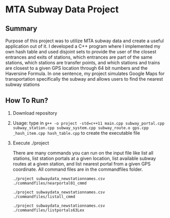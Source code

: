 # MTA Subway Data Project 

## Summary 
Purpose of this project was to utilize MTA subway data and create a useful application out of it. I developed a C++ program where I implemented my own hash table and used disjoint sets to provide the user of the closest entrances and exits of stations, which entrances are part of the same stations, which stations are transfer points, and which stations and trains are closest to a given GPS location through 64 bit numbers and the Haversine Formula. In one sentence, my project simulates Google Maps for transportation specifically the subway and allows users to find the nearest subway stations

## How To Run?
1. Download repository
2. Usage: type in `g++ -o project -std=c++11 main.cpp subway_portal.cpp subway_station.cpp subway_system.cpp subway_route.o gps.cpp _hash_item.cpp hash_table.cpp` to create the executable file
3. Execute ./project 

	There are many commands you can run on the input file like list all stations, list station portals at a given location, list available subway routes at a given station, and list nearest portal from a given GPS coordinate. All command files are in the commandfiles folder.

	```./project subwaydata_newstationnames.csv ./commandfiles/nearportal01_cmmd```

	```./project subwaydata_newstationnames.csv ./commandfiles/listall_cmmd```

	```./project subwaydata_newstationnames.csv ./commandfiles/listportals63Lex```